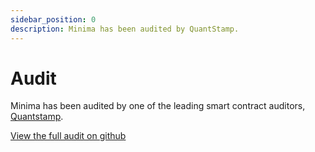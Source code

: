 ```yaml
---
sidebar_position: 0
description: Minima has been audited by QuantStamp.
---
```


# Audit

Minima has been audited by one of the leading smart contract auditors, [Quantstamp](https://quantstamp.com/).

[View the full audit on github](<https://github.com/Node-Fi/Minima-Contracts/blob/main/audit/Minima%20(Node%20Finance)%20-%20Final%20Report.pdf>)
